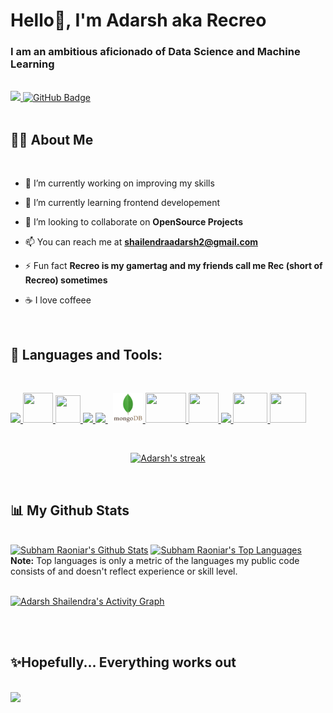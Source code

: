 
<h1 align="Left">Hello👋, I'm Adarsh aka Recreo</h1>
<h3 align="Left">I am an ambitious aficionado of Data Science and Machine Learning</h3>
</br>
<a href="https://github.com/Meghna-DAS/github-profile-views-counter">
    <img src="https://komarev.com/ghpvc/?username=Adarsh-gif-crypt">
</a>
<a href="https://github.com/Adarsh-gif-crypt?tab=followers"><img src="https://img.shields.io/github/followers/Adarsh-gif-crypt?label=Followers&style=social" alt="GitHub Badge"></a>
</br>
</br>

## 🙋‍♂️ About Me

</br>

- 🔭 I’m currently working on improving my skills

- 🌱 I’m currently learning frontend developement

- 👯 I’m looking to collaborate on **OpenSource Projects**

- 📫 You can reach me at **[shailendraadarsh2@gmail.com](shailendraadarsh2@gmail.com)**

- ⚡ Fun fact **Recreo is my gamertag and my friends call me Rec (short of Recreo) sometimes**

- ☕ I love coffeee

</br>

## 🚀 Languages and Tools:
</br>

<p align="left">   
    <a href="https://www.w3.org/html/" target="_blank"> <img src="https://img.icons8.com/color/48/000000/html-5.png"/> </a>
    <a href='https://www.cprogramming.com/' target='_blank'><img src='https://user-images.githubusercontent.com/17773218/56295546-32a81200-60ea-11e9-8761-0b726b20fd51.png' height='48' width='48'/> </a>
    <a href='https://www.cprogramming.com/' target='_blank'><img src='https://upload.wikimedia.org/wikipedia/commons/thumb/1/18/ISO_C%2B%2B_Logo.svg/459px-ISO_C%2B%2B_Logo.svg.png' height='44' width='40'/> </a>  
    <a href="https://www.python.org" target="_blank"> <img src="https://img.icons8.com/color/48/000000/python.png"/> </a>  
    <a style="padding-right:8px;" href="https://www.mysql.com/" target="_blank"> <img src="https://img.icons8.com/fluent/50/000000/mysql-logo.png"/> </a>
    <a href="https://www.mongodb.com/" target="_blank"> <img src="https://raw.githubusercontent.com/devicons/devicon/master/icons/mongodb/mongodb-original-wordmark.svg" alt="mongodb" width="48" height="48"/> 
    </a>      
    <a href='https://pandas.pydata.org/' target='_blank'><img src='https://pandas.pydata.org/static/img/pandas_white.svg' width='65' height='48'/> </a>
    <a href='https://numpy.org/' target='_blank'><img src='https://numpy.org/images/logo.svg' width='48' height='48'>
    <a href='https://www.java.com/en/' target='_blank'><img src='https://1000logos.net/wp-content/uploads/2020/09/Java-Logo-640x400.png' height='48'/> </a>
    <a href='https://matplotlib.org/' target='_blank'><img src='https://matplotlib.org/_static/images/logo2.svg' height='48' width='55'/> </a>
    <a href='https://streamlit.io' target='_blank'><img src='https://streamlit.io/images/brand/streamlit-logo-primary-colormark-lighttext.png' height='48' width='58'>

</p>

<!-- [![React Badge](https://img.shields.io/badge/-React-61DBFB?style=for-the-badge&labelColor=black&logo=react&logoColor=61DBFB)](#)  [![Javascript Badge](https://img.shields.io/badge/-Javascript-F0DB4F?style=for-the-badge&labelColor=black&logo=javascript&logoColor=F0DB4F)](#) [![Typescript Badge](https://img.shields.io/badge/-Typescript-007acc?style=for-the-badge&labelColor=black&logo=typescript&logoColor=007acc)](#) [![Nodejs Badge](https://img.shields.io/badge/-Nodejs-3C873A?style=for-the-badge&labelColor=black&logo=node.js&logoColor=3C873A)](#) [![GraphQL Badge](https://img.shields.io/badge/-GraphQl-e535ab?style=for-the-badge&labelColor=black&logo=node.js&logoColor=e535ab)](#) -->
<br/>

<p align="center">
    <a href="https://github.com/Adarsh-gif-crypt/github-readme-streak-stats">
        <img title="🔥 Get streak stats for your profile at git.io/streak-stats" alt="Adarsh's streak" src="https://github-readme-streak-stats.herokuapp.com/?user=Adarsh-gif-crypt&theme=black-ice&hide_border=true&stroke=0000&background=060A0CD0"/>
    </a>
</p>

</br>

## 📊 My Github Stats

  <br/>
    <a href="https://github.com/Adarsh-gif-crypt/github-readme-stats"><img alt="Subham Raoniar's Github Stats" src="https://github-readme-stats.vercel.app/api?username=Adarsh-gif-crypt&show_icons=true&count_private=true&theme=react&hide_border=true&bg_color=0D1117" /></a>
  <a href="https://github.com/Adarsh-gif-crypt/github-readme-stats"><img alt="Subham Raoniar's Top Languages" src="https://github-readme-stats.vercel.app/api/top-langs/?username=Adarsh-gif-crypt&langs_count=8&count_private=true&layout=compact&theme=react&hide_border=true&bg_color=0D1117" /></a>
  <br/>
  <b>Note:</b> Top languages is only a metric of the languages my public code consists of and doesn't reflect experience or skill level.


<br/>
<br/>

<a href="https://github.com/Adarsh-gif-crypt/github-readme-activity-graph"><img alt="Adarsh Shailendra's Activity Graph" src="https://activity-graph.herokuapp.com/graph?username=Adarsh-gif-crypt&bg_color=0D1117&color=5BCDEC&line=5BCDEC&point=FFFFFF&hide_border=true" /></a>

<br/>
<br/>

## ✨Hopefully... Everything works out
<br>
<img src=https://acegif.com/wp-content/gifs/starfall-gif-46.gif>
